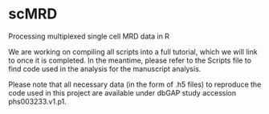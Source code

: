 # scMRD
Processing multiplexed single cell MRD data in R

We are working on compiling all scripts into a full tutorial, which we will link to once it is completed. In the meantime, please refer to the Scripts file to find code used in the analysis for the manuscript analysis. 

Please note that all necessary data (in the form of .h5 files) to reproduce the code used in this project are available under dbGAP study accession phs003233.v1.p1. 


